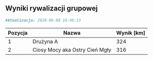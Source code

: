 ## Wyniki rywalizacji grupowej

```markdown
Aktualizacja: 2020-06-08 16:46:13
```

Pozycja | Nazwa | Wynik [km] |
------------ | -------------  | -------------
 1 |Drużyna A | 324 
 2 |Ciosy Mocy aka Ostry Cień Mgły | 316